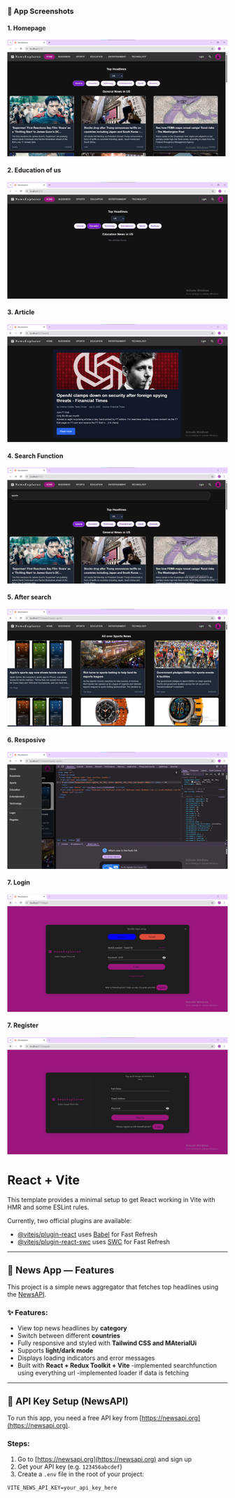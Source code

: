 
### 📸 App Screenshots

#### 1. Homepage
![Homepage](screenshots/general.jpg)

#### 2. Education of us
![Education of us View](screenshots/educationofus.jpg)

#### 3. Article
![article](screenshots/article.jpg)

#### 4. Search Function
![search sports](screenshots/searchsports.jpg)

#### 5. After search
![after search State](screenshots/sportsafterenter.jpg)

#### 6. Resposive
![Responsive](screenshots/responsive.jpg)

#### 7. Login
![login ](screenshots/login.jpg)

#### 7. Register
![register ](screenshots/register.jpg)



# React + Vite

This template provides a minimal setup to get React working in Vite with HMR and some ESLint rules.

Currently, two official plugins are available:

- [@vitejs/plugin-react](https://github.com/vitejs/vite-plugin-react/blob/main/packages/plugin-react) uses [Babel](https://babeljs.io/) for Fast Refresh
- [@vitejs/plugin-react-swc](https://github.com/vitejs/vite-plugin-react/blob/main/packages/plugin-react-swc) uses [SWC](https://swc.rs/) for Fast Refresh

---

## 📰 News App — Features

This project is a simple news aggregator that fetches top headlines using the [NewsAPI](https://newsapi.org).

### ✨ Features:
- View top news headlines by **category**
- Switch between different **countries** 
- Fully responsive and styled with **Tailwind CSS and MAterialUi** 
- Supports **light/dark mode**
- Displays loading indicators and error messages
- Built with **React + Redux Toolkit + Vite**
-implemented searchfunction using everything url 
-implemented loader if data is fetching
---

## 🔐 API Key Setup (NewsAPI)

To run this app, you need a free API key from [https://newsapi.org](https://newsapi.org).

### Steps:

1. Go to [https://newsapi.org](https://newsapi.org) and sign up
2. Get your API key (e.g. `123456abcdef`)
3. Create a `.env` file in the root of your project:

```env
VITE_NEWS_API_KEY=your_api_key_here

